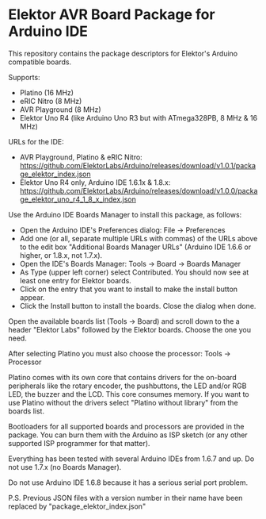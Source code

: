 # Elektor AVR Board Package for Arduino IDE
This repository contains the package descriptors for Elektor's Arduino compatible boards.

Supports:
- Platino (16 MHz)
- eRIC Nitro (8 MHz)
- AVR Playground (8 MHz)
- Elektor Uno R4 (like Arduino Uno R3 but with ATmega328PB, 8 MHz & 16 MHz)

URLs for the IDE:
- AVR Playground, Platino & eRIC Nitro:
  https://github.com/ElektorLabs/Arduino/releases/download/v1.0.1/package_elektor_index.json
- Elektor Uno R4 only, Arduino IDE 1.6.1x & 1.8.x: 
  https://github.com/ElektorLabs/Arduino/releases/download/v1.0.0/package_elektor_uno_r4_1_8_x_index.json
 
Use the Arduino IDE Boards Manager to install this package, as follows:
- Open the Arduino IDE's Preferences dialog: File -> Preferences
- Add one (or all, separate multiple URLs with commas) of the URLs above to the edit box 
  "Additional Boards Manager URLs" (Arduino IDE 1.6.6 or higher, or 1.8.x, not 1.7.x).
- Open the IDE's Boards Manager: Tools -> Board -> Boards Manager
- As Type (upper left corner) select Contributed. You should now see at least one entry for Elektor boards.
- Click on the entry that you want to install to make the install button appear.
- Click the Install button to install the boards. Close the dialog when done.

Open the available boards list (Tools -> Board) and scroll down to the a header "Elektor Labs" followed by
the Elektor boards. Choose the one you need.

After selecting Platino you must also choose the processor: Tools -> Processor

Platino comes with its own core that contains drivers for the on-board peripherals like the rotary encoder,
the pushbuttons, the LED and/or RGB LED, the buzzer and the LCD. This core consumes memory. If you want to use 
Platino without the drivers select "Platino without library" from the boards list.

Bootloaders for all supported boards and processors are provided in the package. You can burn them with the 
Arduino as ISP sketch (or any other supported ISP programmer for that matter).

Everything has been tested with several Arduino IDEs from 1.6.7 and up. Do not use 1.7.x (no Boards Manager).

Do not use Arduino IDE 1.6.8 because it has a serious serial port problem.

P.S. Previous JSON files with a version number in their name have been replaced by "package_elektor_index.json"
